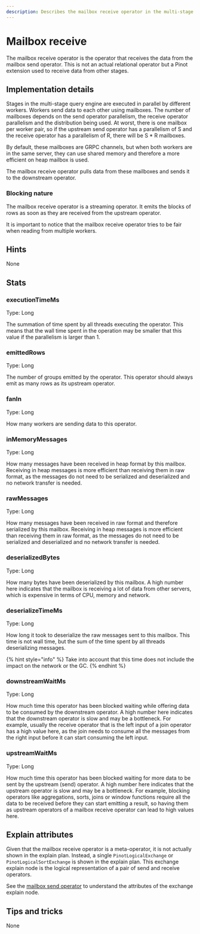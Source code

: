 ```yaml
---
description: Describes the mailbox receive operator in the multi-stage query engine.
---
```


# Mailbox receive

The mailbox receive operator is the operator that receives the data from the mailbox send operator. This is not an actual relational operator but a Pinot extension used to receive data from other stages.

## Implementation details

Stages in the multi-stage query engine are executed in parallel by different workers. Workers send data to each other using mailboxes. The number of mailboxes depends on the send operator parallelism, the receive operator parallelism and the distribution being used. At worst, there is one mailbox per worker pair, so if the upstream send operator has a parallelism of S and the receive operator has a parallelism of R, there will be S \* R mailboxes.

By default, these mailboxes are GRPC channels, but when both workers are in the same server, they can use shared memory and therefore a more efficient on heap mailbox is used.

The mailbox receive operator pulls data from these mailboxes and sends it to the downstream operator.

### Blocking nature

The mailbox receive operator is a streaming operator. It emits the blocks of rows as soon as they are received from the upstream operator.

It is important to notice that the mailbox receive operator tries to be fair when reading from multiple workers.

## Hints

None

## Stats

### executionTimeMs

Type: Long

The summation of time spent by all threads executing the operator. This means that the wall time spent in the operation may be smaller that this value if the parallelism is larger than 1.

### emittedRows

Type: Long

The number of groups emitted by the operator. This operator should always emit as many rows as its upstream operator.

### fanIn

Type: Long

How many workers are sending data to this operator.

### inMemoryMessages

Type: Long

How many messages have been received in heap format by this mailbox. Receiving in heap messages is more efficient than receiving them in raw format, as the messages do not need to be serialized and deserialized and no network transfer is needed.

### rawMessages

Type: Long

How many messages have been received in raw format and therefore serialized by this mailbox. Receiving in heap messages is more efficient than receiving them in raw format, as the messages do not need to be serialized and deserialized and no network transfer is needed.

### deserializedBytes

Type: Long

How many bytes have been deserialized by this mailbox. A high number here indicates that the mailbox is receiving a lot of data from other servers, which is expensive in terms of CPU, memory and network.

### deserializeTimeMs

Type: Long

How long it took to deserialize the raw messages sent to this mailbox. This time is not wall time, but the sum of the time spent by all threads deserializing messages.

{% hint style="info" %}
Take into account that this time does not include the impact on the network or the GC.
{% endhint %}

### downstreamWaitMs

Type: Long

How much time this operator has been blocked waiting while offering data to be consumed by the downstream operator. A high number here indicates that the downstream operator is slow and may be a bottleneck. For example, usually the receive operator that is the left input of a join operator has a high value here, as the join needs to consume all the messages from the right input before it can start consuming the left input.

### upstreamWaitMs

Type: Long

How much time this operator has been blocked waiting for more data to be sent by the upstream (send) operator. A high number here indicates that the upstream operator is slow and may be a bottleneck. For example, blocking operators like aggregations, sorts, joins or window functions require all the data to be received before they can start emitting a result, so having them as upstream operators of a mailbox receive operator can lead to high values here.

## Explain attributes

Given that the mailbox receive operator is a meta-operator, it is not actually shown in the explain plan. Instead, a single `PinotLogicalExchange` or `PinotLogicalSortExchange` is shown in the explain plan. This exchange explain node is the logical representation of a pair of send and receive operators.

See the [mailbox send operator](mailbox-send.md#explain-attributes) to understand the attributes of the exchange explain node.

## Tips and tricks

None

